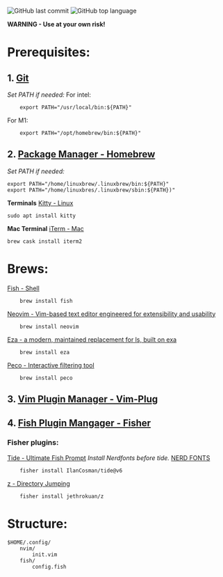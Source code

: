 ![GitHub last commit](https://img.shields.io/github/last-commit/wesknerd/dotfiles)
![GitHub top language](https://img.shields.io/github/languages/top/wesknerd/dotfiles)

**WARNING - Use at your own risk!**

# Prerequisites:
## 1. [Git](https://git-scm.com/)

*Set PATH if needed:*
For intel:
````shell
    export PATH="/usr/local/bin:${PATH}"
````        
For M1:
````shell
    export PATH="/opt/homebrew/bin:${PATH}"
````

## 2. [Package Manager - Homebrew](https://brew.sh/)
*Set PATH if needed:*
````shell
export PATH="/home/linuxbrew/.linuxbrew/bin:${PATH}"
export PATH="/home/linuxbres/.linuxbrew/sbin:${PATH})"
````

**Terminals**
[Kitty - Linux](https://sw.kovidgoyal.net/kitty/)
````shell
sudo apt install kitty
````
**Mac Terminal**
[iTerm - Mac](https://iterm2.com/)
````shell
brew cask install iterm2
````

# Brews:
[Fish - Shell](https://fishshell.com/)
````shell
    brew install fish
````
[Neovim - Vim-based text editor engineered for extensibility and usability](https://neovim.io/)
````shell
    brew install neovim
````
[Eza - a modern, maintained replacement for ls, built on exa](https://github.com/eza-community/eza)
````shell
    brew install eza
````
[Peco - Interactive filtering tool](https://github.com/peco/peco)
````shell
    brew install peco
````

## 3. [Vim Plugin Manager - Vim-Plug](https://github.com/junegunn/vim-plug)

## 4. [Fish Plugin Mangager - Fisher](https://github.com/jorgebucaran/fisher)
### Fisher plugins:
[Tide - Ultimate Fish Prompt](https://github.com/IlanCosman/tide)
*Install Nerdfonts before tide.*
[NERD FONTS](https://github.com/ryanoasis/nerd-fonts)
````fish
    fisher install IlanCosman/tide@v6
````
[z - Directory Jumping](https://github.com/jethrokuan/z)
````fish
    fisher install jethrokuan/z
````

# Structure:
````vim
$HOME/.config/
    nvim/
        init.vim
    fish/
        config.fish
````

